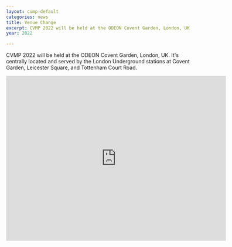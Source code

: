 ```yaml
---
layout: cvmp-default
categories: news
title: Venue Change
excerpt: CVMP 2022 will be held at the ODEON Covent Garden, London, UK.
year: 2022

---
```


CVMP 2022 will be held at the ODEON Covent Garden, London, UK. It's centrally located and served by the London Underground stations at Covent Garden, Leicester Square, and Tottenham Court Road.

<iframe src="https://www.google.com/maps/embed?pb=!4v1664550713732!6m8!1m7!1sAexpP12xKp4nbFqSdQztiA!2m2!1d51.51395392973684!2d-0.1281808890278004!3f6.742868796612868!4f15.216684110690764!5f0.7820865974627469" width="600" height="450" style="border:0;" allowfullscreen="" loading="lazy" referrerpolicy="no-referrer-when-downgrade"></iframe>
